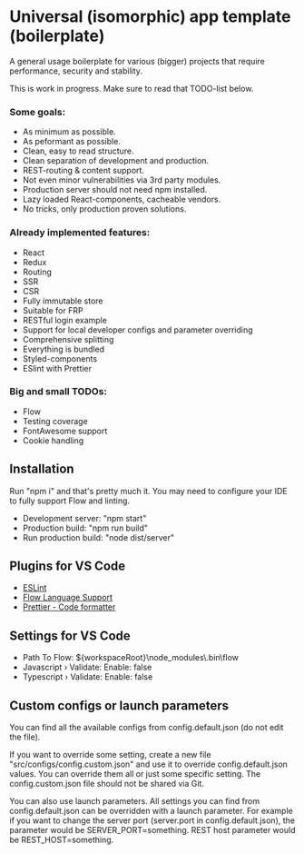 # Universal (isomorphic) app template (boilerplate)

A general usage boilerplate for various (bigger) projects that require
performance, security and stability.

This is work in progress. Make sure to read that TODO-list below.

### Some goals:
- As minimum as possible.
- As peformant as possible.
- Clean, easy to read structure.
- Clean separation of development and production.
- REST-routing & content support.
- Not even minor vulnerabilities via 3rd party modules.
- Production server should not need npm installed.
- Lazy loaded React-components, cacheable vendors.
- No tricks, only production proven solutions.

### Already implemented features:
- React
- Redux
- Routing
- SSR
- CSR
- Fully immutable store
- Suitable for FRP
- RESTful login example
- Support for local developer configs and parameter overriding
- Comprehensive splitting
- Everything is bundled
- Styled-components
- ESlint with Prettier

### Big and small TODOs:
- Flow
- Testing coverage
- FontAwesome support
- Cookie handling

## Installation
Run "npm i" and that's pretty much it. You may need to configure your IDE to fully support Flow and linting.
- Development server: "npm start"
- Production build: "npm run build"
- Run production build: "node dist/server"

## Plugins for VS Code
- [ESLint](https://marketplace.visualstudio.com/items?itemName=dbaeumer.vscode-eslint)
- [Flow Language Support](https://marketplace.visualstudio.com/items?itemName=flowtype.flow-for-vscode)
- [Prettier - Code formatter](https://marketplace.visualstudio.com/items?itemName=esbenp.prettier-vscode)

## Settings for VS Code
- Path To Flow: ${workspaceRoot}\\node_modules\\.bin\\flow
- Javascript › Validate: Enable: false
- Typescript › Validate: Enable: false

## Custom configs or launch parameters
You can find all the available configs from config.default.json (do not edit the file).

If you want to override some setting, create a new file "src/configs/config.custom.json" and
use it to override config.default.json values. You can override them all or just some specific setting. The
config.custom.json file should not be shared via Git.

You can also use launch parameters. All settings you can find from config.default.json can be overridden with a launch parameter. For example if you want to change the server port (server.port in config.default.json), the parameter would be SERVER_PORT=something. REST host parameter would be REST_HOST=something.
